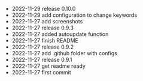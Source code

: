 - 2022-11-29	release 0.10.0
- 2022-11-29	add configuration to change keywords
- 2022-11-27	add screenshots
- 2022-11-27	release 0.9.3
- 2022-11-27	added autoupdate function
- 2022-11-27	finish README
- 2022-11-27	release 0.9.2
- 2022-11-27	add .github folder with configs
- 2022-11-27	release 0.9.1
- 2022-11-27	get readme ready
- 2022-11-27	first commit
